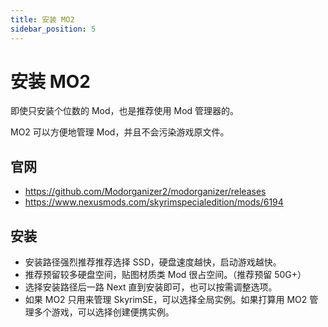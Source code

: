 ```yaml
---
title: 安装 MO2
sidebar_position: 5
---
```


# 安装 MO2

即使只安装个位数的 Mod，也是推荐使用 Mod 管理器的。

MO2 可以方便地管理 Mod，并且不会污染游戏原文件。

## 官网

- https://github.com/Modorganizer2/modorganizer/releases
- https://www.nexusmods.com/skyrimspecialedition/mods/6194

## 安装

- 安装路径强烈推荐推荐选择 SSD，硬盘速度越快，启动游戏越快。
- 推荐预留较多硬盘空间，贴图材质类 Mod 很占空间。（推荐预留 50G+）
- 选择安装路径后一路 Next 直到安装即可，也可以按需调整选项。
- 如果 MO2 只用来管理 SkyrimSE，可以选择全局实例。如果打算用 MO2 管理多个游戏，可以选择创建便携实例。
